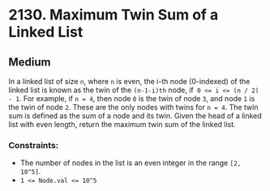 # 2130. Maximum Twin Sum of a Linked List

## Medium

In a linked list of size `n`, where `n` is even, the i-th node (0-indexed) of the linked list is known as the twin of
the `(n-1-i)th` node, if` 0 <= i <= (n / 2) - 1`. For example, if `n = 4`, then node `0` is the twin of node `3`, and
node `1` is the twin of node `2`. These are the only nodes with twins for `n = 4`. The twin sum is defined as the sum of
a node and its twin. Given the head of a linked list with even length, return the maximum twin sum of the linked
list.

### Constraints:

- The number of nodes in the list is an even integer in the range `[2, 10^5]`.
- `1 <= Node.val <= 10^5`
